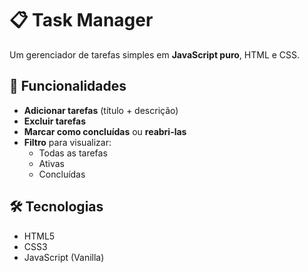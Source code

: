 # 📋 Task Manager  

Um gerenciador de tarefas simples em **JavaScript puro**, HTML e CSS.  

## 🚀 Funcionalidades  
- **Adicionar tarefas** (título + descrição)  
- **Excluir tarefas**  
- **Marcar como concluídas** ou **reabri-las**  
- **Filtro** para visualizar:  
  - Todas as tarefas  
  - Ativas  
  - Concluídas  

## 🛠️ Tecnologias  
- HTML5  
- CSS3  
- JavaScript (Vanilla)  
